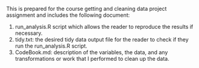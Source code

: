 This is prepared for the course getting and cleaning data project assignment and includes the following document:

1. run_analysis.R script which allows the reader to reproduce the results if necessary.
2. tidy.txt: the desired tidy data output file for the reader to check if they run the run_analysis.R script.
3. CodeBook.md: description of the variables, the data, and any transformations or work that I performed to clean up the data.
